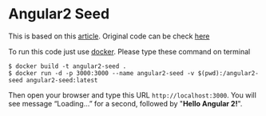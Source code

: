 Angular2 Seed
=============

This is based on this [article](https://yakovfain.com/2016/09/01/starting-an-angular-2-rc-6-project/). Original code can be check [here](https://github.com/Farata/angular2typescript/tree/master/chapter2/angular-seed)

To run this code just use [docker](https://www.docker.com/). Please type these command on terminal

```
$ docker build -t angular2-seed .
$ docker run -d -p 3000:3000 --name angular2-seed -v $(pwd):/angular2-seed angular2-seed:latest
```

Then open your browser and type this URL `http://localhost:3000`. You will see message “Loading…” for a second, followed by "**Hello Angular 2!**".
